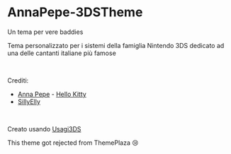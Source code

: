 # AnnaPepe-3DSTheme

Un tema per vere baddies

Tema personalizzato per i sistemi della famiglia Nintendo 3DS dedicato ad una delle cantanti italiane più famose

<br>

Crediti: 
- [Anna Pepe](https://www.youtube.com/channel/UCMNLzC_0CPoGzlWsA9_C03g) - [Hello Kitty](https://youtu.be/UH6Kcfx2dJA?si=tS79m0sm6G2j9JzH)
- [SillyElly](https://www.youtube.com/@sillyelly)

<br>

Creato usando [Usagi3DS](https://github.com/usagirei/3DS-Theme-Editor)

This theme got rejected from ThemePlaza 😢
